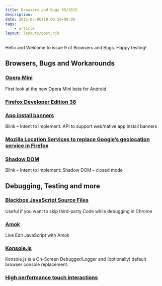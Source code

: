 ```yaml
---
title: Browsers and Bugs 09/2015
description: 
date: 2015-03-06T10:00:50+00:00
tags:
    - article
layout: layouts/post.njk
---
```


Hello and Welcome to issue 9 of Browsers and Bugs. Happy testing!

Browsers, Bugs and Workarounds
------------------------------

### [Opera Mini](https://www.youtube.com/watch?v=69dVffbcMlU&feature=youtu.be)

First look at the new Opera Mini beta for Android

### [Firefox Developer Edition 38](https://hacks.mozilla.org/2015/03/firefox-developer-edition-38-64-bits-and-more/)

### [App install banners](https://groups.google.com/a/chromium.org/forum/#!topic/blink-dev/HSSqpbYd8W8)

Blink – Intent to Implement: API to support web/native app install banners

### [Mozilla Location Services to replace Google’s geolocation service in Firefox](http://www.ghacks.net/2015/03/04/mozilla-location-services-to-replace-googles-geolocation-service-in-firefox/)

### [Shadow DOM](https://groups.google.com/a/chromium.org/forum/#!msg/blink-dev/lLfzjTPuZtk/SrUHp9uVRiEJ)

Blink – Intent to Implement: Shadow DOM – closed mode

Debugging, Testing and more
---------------------------

### [Blackbox JavaScript Source Files](https://developer.chrome.com/devtools/docs/blackboxing)

Useful if you want to skip third-party Code while debugging in Chrome

### [Amok](http://caspervonb.com/javascript/tools/live-edit-javascript-amok/)

Live Edit JavaScript with Amok

### [Konsole.js](https://github.com/eatcodeplay/Konsole.js/blob/master/README.md)

Konsole.js is a On-Screen Debugger/Logger and (optionally) default browser console replacement.

### [High performance touch interactions](http://maketea.co.uk/2015/02/16/high-performance-touch-interactions.html)